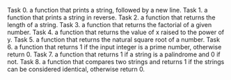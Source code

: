 Task 0. a function that prints a string, followed by a new line.
Task 1. a function that prints a string in reverse.
Task 2. a function that returns the length of a string.
Task 3. a function that returns the factorial of a given number.
Task 4. a function that returns the value of x raised to the power of y.
Task 5. a function that returns the natural square root of a number.
Task 6. a function that returns 1 if the input integer is a prime number, otherwise return 0.
Task 7. a function that returns 1 if a string is a palindrome and 0 if not.
Task 8. a function that compares two strings and returns 1 if the strings can be considered identical, otherwise return 0.
